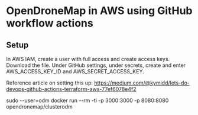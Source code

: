 # OpenDroneMap in AWS using GitHub workflow actions

## Setup

In AWS IAM, create a user with full access and create access keys. Download the file. Under GitHub settings, under secrets, create and enter AWS_ACCESS_KEY_ID and AWS_SECRET_ACCESS_KEY.

Reference article on setting this up: https://medium.com/@kymidd/lets-do-devops-github-actions-terraform-aws-77ef6078e4f2


sudo --user=odm docker run --rm -ti -p 3000:3000 -p 8080:8080 opendronemap/clusterodm